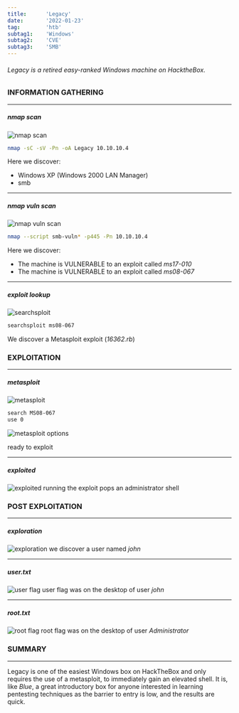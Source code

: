 ```yaml
---
title:      'Legacy'
date:       '2022-01-23'
tag:        'htb'
subtag1:    'Windows'
subtag2:    'CVE'
subtag3:    'SMB'
---
```


###### Legacy is a retired easy-ranked Windows machine on HacktheBox.


### INFORMATION GATHERING

---
##### nmap scan

![nmap scan](/images/boxes/legacy/nmap.png "nmap scan")
```bash
nmap -sC -sV -Pn -oA Legacy 10.10.10.4
```
Here we discover:
- Windows XP (Windows 2000 LAN Manager)
- smb

---
##### nmap vuln scan

![nmap vuln scan](/images/boxes/legacy/nmap_vuln_scan.png "nmap vuln scan")
```bash
nmap --script smb-vuln* -p445 -Pn 10.10.10.4
```
Here we discover:
- The machine is VULNERABLE to an exploit called _ms17-010_
- The machine is VULNERABLE to an exploit called _ms08-067_

---
##### exploit lookup

![searchsploit](/images/boxes/legacy/searchsploit.png "searchsploit")
```bash
searchsploit ms08-067
```
We discover a Metasploit exploit (_16362.rb_)

### EXPLOITATION

---
##### metasploit

![metasploit](/images/boxes/legacy/msf_search.png "metasploit")
```bash
search MS08-067
use 0
```
![metasploit options](/images/boxes/legacy/msf_options.png "metasploit options")

ready to exploit

---
##### exploited

![exploited](/images/boxes/legacy/msf_exploit.png "exploited")
running the exploit pops an administrator shell

### POST EXPLOITATION

---
##### exploration
![exploration](/images/boxes/legacy/exploration.png "exploration")
we discover a user named _john_

---
##### user.txt
![user flag](/images/boxes/legacy/user_flag.png "user flag")
user flag was on the desktop of user _john_

---
##### root.txt
![root flag](/images/boxes/legacy/root_flag.png "root flag")
root flag was on the desktop of user _Administrator_

### SUMMARY

---
Legacy is one of the easiest Windows box on HackTheBox and only requires the use of a metasploit, to immediately gain an elevated shell. It is, like _Blue_, a great introductory box for anyone interested in learning pentesting techniques as the barrier to entry is low, and the results are quick.
